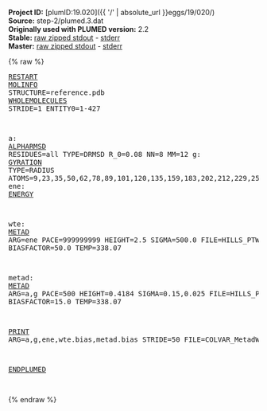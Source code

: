 **Project ID:** [plumID:19.020]({{ '/' | absolute_url }}eggs/19/020/)  
**Source:** step-2/plumed.3.dat  
**Originally used with PLUMED version:** 2.2  
**Stable:** [raw zipped stdout](plumed.3.dat.plumed.stdout.txt.zip) - [stderr](plumed.3.dat.plumed.stderr)  
**Master:** [raw zipped stdout](plumed.3.dat.plumed_master.stdout.txt.zip) - [stderr](plumed.3.dat.plumed_master.stderr)  

{% raw %}<pre>
<a href="https://plumed.github.io/doc-master/user-doc/html/_r_e_s_t_a_r_t.html">RESTART</a>
<a href="https://plumed.github.io/doc-master/user-doc/html/_m_o_l_i_n_f_o.html">MOLINFO</a> STRUCTURE=reference.pdb
<a href="https://plumed.github.io/doc-master/user-doc/html/_w_h_o_l_e_m_o_l_e_c_u_l_e_s.html">WHOLEMOLECULES</a> STRIDE=1 ENTITY0=1-427

a: <a href="https://plumed.github.io/doc-master/user-doc/html/_a_l_p_h_a_r_m_s_d.html">ALPHARMSD</a> RESIDUES=all TYPE=DRMSD R_0=0.08 NN=8 MM=12 
g: <a href="https://plumed.github.io/doc-master/user-doc/html/_g_y_r_a_t_i_o_n.html">GYRATION</a> TYPE=RADIUS ATOMS=9,23,35,50,62,78,89,101,120,135,159,183,202,212,229,253,272,282,297,321,345,362,377,389,400,410
ene: <a href="https://plumed.github.io/doc-master/user-doc/html/_e_n_e_r_g_y.html">ENERGY</a>

wte: <a href="https://plumed.github.io/doc-master/user-doc/html/_m_e_t_a_d.html">METAD</a> ARG=ene PACE=999999999 HEIGHT=2.5 SIGMA=500.0 FILE=HILLS_PTWTE BIASFACTOR=50.0 TEMP=338.07

metad: <a href="https://plumed.github.io/doc-master/user-doc/html/_m_e_t_a_d.html">METAD</a> ARG=a,g PACE=500 HEIGHT=0.4184 SIGMA=0.15,0.025 FILE=HILLS_PTMetaDWTE BIASFACTOR=15.0 TEMP=338.07

<a href="https://plumed.github.io/doc-master/user-doc/html/_p_r_i_n_t.html">PRINT</a> ARG=a,g,ene,wte.bias,metad.bias STRIDE=50 FILE=COLVAR_MetadWTE

<a href="https://plumed.github.io/doc-master/user-doc/html/_e_n_d_p_l_u_m_e_d.html">ENDPLUMED</a>
<span style="color:blue"></span>
</pre>{% endraw %}
